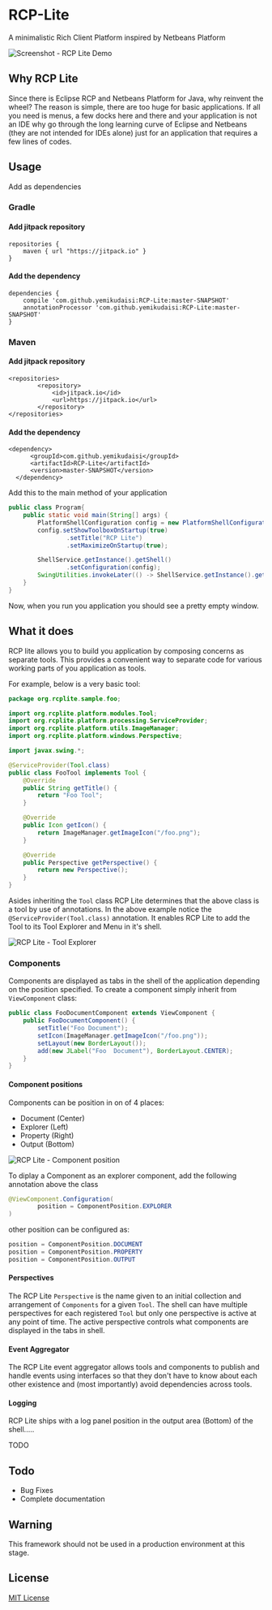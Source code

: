 # RCP-Lite
A minimalistic Rich Client Platform inspired by Netbeans Platform

![Screenshot - RCP Lite Demo](doc/images/1.png)


## Why RCP Lite
Since there is Eclipse RCP and Netbeans Platform for Java, why reinvent the wheel? The reason is simple, there are too huge for basic applications. If all you need is menus, a few docks here and there and your application is not an IDE why go through the long learning curve of Eclipse and Netbeans (they are not intended for IDEs alone) just for an application that requires a few lines of codes. 

## Usage
Add as dependencies
### Gradle
#### Add jitpack repository
    repositories {
        maven { url "https://jitpack.io" }
    }
    
#### Add the dependency    
    dependencies {
        compile 'com.github.yemikudaisi:RCP-Lite:master-SNAPSHOT'
        annotationProcessor 'com.github.yemikudaisi:RCP-Lite:master-SNAPSHOT'
    }
   
### Maven
#### Add jitpack repository
    <repositories>
		    <repository>
		        <id>jitpack.io</id>
		        <url>https://jitpack.io</url>
		    </repository>
    </repositories>
    
#### Add the dependency
    <dependency>
	      <groupId>com.github.yemikudaisi</groupId>
	      <artifactId>RCP-Lite</artifactId>
	      <version>master-SNAPSHOT</version>
	  </dependency>

Add this to the main method of your application
```java
public class Program{
    public static void main(String[] args) {
        PlatformShellConfiguration config = new PlatformShellConfiguration();
        config.setShowToolboxOnStartup(true)
                .setTitle("RCP Lite")
                .setMaximizeOnStartup(true);

        ShellService.getInstance().getShell()
                .setConfiguration(config);
        SwingUtilities.invokeLater(() -> ShellService.getInstance().getShell().launch());
    }
}
```

Now, when you run you application  you should see a pretty empty window.

## What it does

RCP lite allows you to build you application by composing concerns as separate tools. This provides a convenient way to separate code for various working parts of you application as tools.

For example, below is a very basic tool:

```java
package org.rcplite.sample.foo;

import org.rcplite.platform.modules.Tool;
import org.rcplite.platform.processing.ServiceProvider;
import org.rcplite.platform.utils.ImageManager;
import org.rcplite.platform.windows.Perspective;

import javax.swing.*;

@ServiceProvider(Tool.class)
public class FooTool implements Tool {
    @Override
    public String getTitle() {
        return "Foo Tool";
    }

    @Override
    public Icon getIcon() {
        return ImageManager.getImageIcon("/foo.png");
    }

    @Override
    public Perspective getPerspective() {
        return new Perspective();
    }
}
``` 

Asides inheriting the ``Tool`` class RCP Lite determines that the above class is a tool by use of annotations. In the above example notice the ``@ServiceProvider(Tool.class)`` annotation. It enables RCP Lite to add the Tool to its Tool Explorer and Menu in it's shell.

![RCP Lite - Tool Explorer](doc/images/2.png)

### Components
Components are displayed as tabs in the shell of the application depending on the position specified. To create a component simply inherit from ``ViewComponent`` class:
```java
public class FooDocumentComponent extends ViewComponent {	
	public FooDocumentComponent() {
	    setTitle("Foo Document");
	    setIcon(ImageManager.getImageIcon("/foo.png"));
        setLayout(new BorderLayout());
        add(new JLabel("Foo  Document"), BorderLayout.CENTER);
	}
}
```
#### Component positions
Components can be position in on of 4 places:
- Document (Center)
- Explorer (Left)
- Property (Right)
- Output (Bottom)

![RCP Lite - Component position](doc/images/3.png)

To diplay a Component as an explorer component, add the following annotation above the class
```java
@ViewComponent.Configuration(
        position = ComponentPosition.EXPLORER
)
```
other position can be configured as:
```java
position = ComponentPosition.DOCUMENT
position = ComponentPosition.PROPERTY
position = ComponentPosition.OUTPUT
```
#### Perspectives
The RCP Lite ``Perspective`` is the name given to an initial collection and arrangement of ``Components`` for a given ``Tool``. The shell can have multiple perspectives for each registered ``Tool`` but only one perspective is active at any point of time. The active perspective controls what components are displayed in the tabs in shell.

#### Event Aggregator
The RCP Lite event aggregator allows tools and components to publish and handle events using interfaces so that they don't have to know about each other existence and (most importantly) avoid dependencies across tools.

#### Logging
RCP Lite ships with a log panel position in the output area (Bottom) of the shell.....

TODO

## Todo
- Bug Fixes
- Complete documentation

## Warning
This framework should not be used in a production environment at this stage.

## License
[MIT License](https://opensource.org/licenses/MIT)
